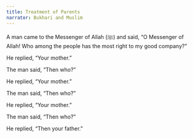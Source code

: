 ```yaml
---
title: Treatment of Parents
narrator: Bukhari and Muslim
---
```


A man came to the Messenger of Allah (ﷺ) and said, “O Messenger of Allah! Who among the people has the most right to my good company?”

He replied, “Your mother.”

The man said, “Then who?”

He replied, “Your mother.”

The man said, “Then who?”

He replied, “Your mother.”

The man said, “Then who?”

He replied, “Then your father.”
